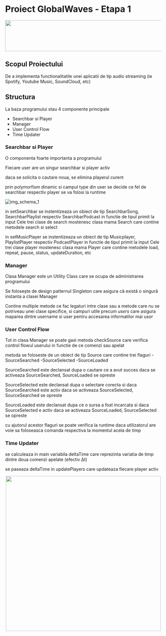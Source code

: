 # Proiect GlobalWaves  - Etapa 1

<div align="center"><img src="https://i.pinimg.com/originals/d9/4e/bc/d94ebc5482cb51814420f5ba3f076020.gif" height="100px" width="1100px"></div>

## Scopul Proiectului
De a implementa functionalitatile unei aplicatii de tip audio streaming (ie Spotify, Youtube Music, SoundCloud, etc)

## Structura
La baza programului stau 4 componente principale
* Searchbar si Player
* Manager
* User Control Flow
* Time Updater

### Searchbar si Player
O componenta foarte importanta a programului

Fiecare user are un singur searchbar si player activ

daca se solicita o cautare noua, se elimina playerul curent

prin polymorfism dinamic si campul type din user se decide ce fel de searchbar respectiv player se va folosi la runtime

![img_schema_1](https://i.imgur.com/cN3fC0K.png)

in setSearchbar se instentizeaza un obiect de tip SearchbarSong, SearchbarPlaylist respectiv SearchbarPodcast in functie de tipul primit la input
Cele trei clase de search mostenesc clasa mama Search care contine metodele search si select

in setMusicPlayer se instentizeaza un obiect de tip Musicplayer, PlaylistPlayer respectiv PodcastPlayer in functie de tipul primit la input
Cele trei clase player mostenesc clasa mama Player care contine metodele load, repeat, pause, status, updateDuration, etc

### Manager

Clasa Manager este un Utility Class care se ocupa de administrarea programului

Se folosește de design patternul Singleton care  asigura că există o singură instanta a clasei Manager

Contine multiple metode ce fac legaturi intre clase sau a metode care nu se potriveau unei clase specifice, 
si campuri utile precum *users* care asigura maparea dintre username si user pentru accesarea informatilor mai usor

### User Control Flow

Tot in clasa Manager se poate gasi metoda checkSource care verifica control flowul userului in functie de ce comenzi sau apelat

metoda se foloseste de un obiect de tip Source care contine trei flaguri
-SourceSearched
-SourceSelected
-SourceLoaded

SourceSearched este declansat dupa o cautare ce a avut succes
daca se activeaza SourceSearched, SourceLoaded se opreste

SourceSelected este declansat dupa o selectare corecta si daca SourceSearched este activ
daca se activeaza SourceSelected, SourceSearched se opreste

SourceLoaded este declansat dupa ce o sursa a fost incarcata si daca SourceSelected e activ
daca se activeaza SourceLoaded, SourceSelected se opreste

cu ajutorul acestor flaguri se poate verifica la runtime daca utilizatorul are voie sa foloseasca comanda respectiva la momentul acela de timp

### Time Updater

se calculeaza in main variabila deltaTime care reprezinta variatia de timp dintre doua comenzi apelate (efectiv Δt)

se paseaza deltaTime in updatePlayers care updateaza fiecare player activ

<div align="center"><img src="https://tenor.com/view/frustrated-mad-fuck-this-homework-work-gif-15260947.gif" width="500px"></div>
